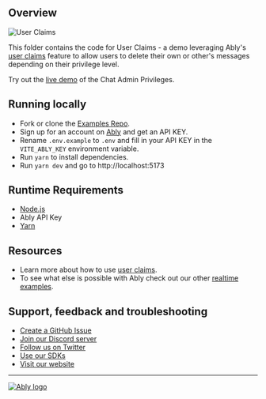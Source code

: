 ## Overview

![User Claims](../images/user-claims.png)

This folder contains the code for User Claims - a demo leveraging Ably's [user claims](https://ably.com/docs/core-features/authentication#jwt-claims) feature to allow users to delete their own or other's messages depending on their privilege level.

Try out the [live demo](https://examples.ably.dev/user-claims) of the Chat Admin Privileges.

## Running locally

- Fork or clone the [Examples Repo](https://github.com/ably-labs/realtime-examples).
- Sign up for an account on [Ably](https://ably.com/sign-up?utm_source=ably-labs&utm_medium=github&utm_campaign=user-claims) and get an API KEY.
- Rename `.env.example` to `.env` and fill in your API KEY in the `VITE_ABLY_KEY` environment variable.
- Run `yarn` to install dependencies.
- Run `yarn dev` and go to http://localhost:5173

## Runtime Requirements

- [Node.js](https://nodejs.org/en/)
- Ably API Key
- [Yarn](https://yarnpkg.com/)

## Resources

- Learn more about how to use [user claims](https://ably.com/examples/user-claims?utm_source=ably-labs&utm_medium=github&utm_campaign=user-claims).
- To see what else is possible with Ably check out our other [realtime examples](https://ably.com/examples?utm_source=ably-labs&utm_medium=github&utm_campaign=user-claims).

## Support, feedback and troubleshooting

- [Create a GitHub Issue](https://github.com/ably-labs/realtime-examples/issues)
- [Join our Discord server](https://discord.gg/q89gDHZcBK)
- [Follow us on Twitter](https://twitter.com/ablyrealtime)
- [Use our SDKs](https://github.com/ably/)
- [Visit our website](https://ably.com?utm_source=ably-labs&utm_medium=github&utm_campaign=user-claims)

---

[![Ably logo](https://static.ably.dev/badge-black.svg?serverless-websockets-quest)](https://ably.com?utm_source=ably-labs&utm_medium=github&utm_campaign=user-claims)

